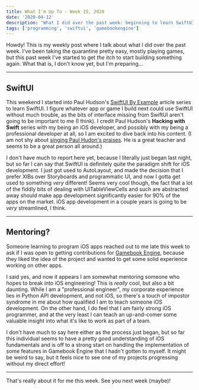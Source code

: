 ```yaml
---
title: What I'm Up To - Week 15, 2020
date: '2020-04-12'
description: "What I did over the past week: beginning to learn SwiftUI and... mentoring?"
tags: ['programming', 'swiftui', 'gamebookengine']
---
```


Howdy! This is my weekly post where I talk about what I did over the past week. I've been taking the quarantine pretty easy, mostly playing games, but this past week I've started to get *the itch* to start building something again. What that is, I don't know yet, but I'm preparing...

---

## SwiftUI

This weekend I started into Paul Hudson's [SwiftUI By Example](https://www.hackingwithswift.com/quick-start/swiftui/) article series to learn SwiftUI. I figure whatever app or game I build next could use SwiftUI without much trouble, as the bits of interface missing from SwiftUI aren't going to be important to me (I think). I credit Paul Hudson's **Hacking with Swift** series with my being an iOS developer, and possibly with my being a professional developer at all, so I am excited to dive back into his content. (I am not shy about [singing Paul Hudon's praises](https://twitter.com/amiantos/status/1233427637093011457). He is a great teacher and seems to be a great person all around.)

I don't have much to report here yet, because I literally just began last night, but so far I can say that SwiftUI is definitely quite the paradigm shift for iOS development. I just got used to AutoLayout, and made the decision that I prefer XIBs over Storyboards and programmatic UI, and now I gotta get used to something *very* different! Seems very cool though, the fact that a lot of the fiddly bits of dealing with UITableViewCells and such are abstracted away should make app development significantly easier for 90% of the apps on the market. iOS app development in a couple years is going to be *very* streamlined, I think.

---

## Mentoring?

Someone learning to program iOS apps reached out to me late this week to ask if I was open to getting contributions for [Gamebook Engine](https://github.com/amiantos/gamebookengine), because they liked the idea of the project and wanted to get some solid experience working on other apps.

I said yes, and now it appears I am somewhat mentoring someone who hopes to break into iOS engineering! This is *really* cool, but also a bit daunting. While I am a "professional engineer", my corporate experience lies in Python API development, and not iOS, so there's a touch of impostor syndrome in me about how qualified I am to teach someone iOS development. On the other hand, I do feel that I am fairly strong iOS programmer, and at the very least I can teach an up-and-comer some valuable insight into what it's like to work as part of a team.

I don't have much to say here either as the process just began, but so far this individual seems to have a pretty good understanding of iOS fundamentals and is off to a strong start on handling the implementation of some features in Gamebook Engine that I hadn't gotten to myself. It might be weird to say, but it feels nice to see one of my projects progressing without my direct effort!

---

That's really about it for me this week. See you next week (maybe)!

